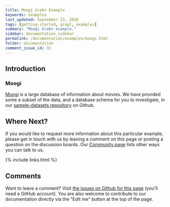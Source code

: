 ```yaml
---
title: Moogi Grakn Example
keywords: examples
last_updated: September 23, 2016
tags: [getting-started, graql, examples]
summary: "Moogi Grakn example."
sidebar: documentation_sidebar
permalink: /documentation/examples/moogi.html
folder: documentation
comment_issue_id: 31
---
```



## Introduction



### Moogi

[Moogi](https://moogi.co) is a large database of information about movies. We have provided some a subset of the data, and a database schema for you to investigate, in our [sample-datasets repository](https://github.com/graknlabs/sample-datasets/tree/master/movies) on Github.


## Where Next?

If you would like to request more information about this particular example, please get in touch with us by leaving a comment on this page or posting a question on the discussion boards.  Our [Community page](https://grakn.ai/community.html) lists other ways you can talk to us.


{% include links.html %}

## Comments
Want to leave a comment? Visit <a href="https://github.com/graknlabs/docs/issues/31" target="_blank">the issues on Github for this page</a> (you'll need a GitHub account). You are also welcome to contribute to our documentation directly via the "Edit me" button at the top of the page.

